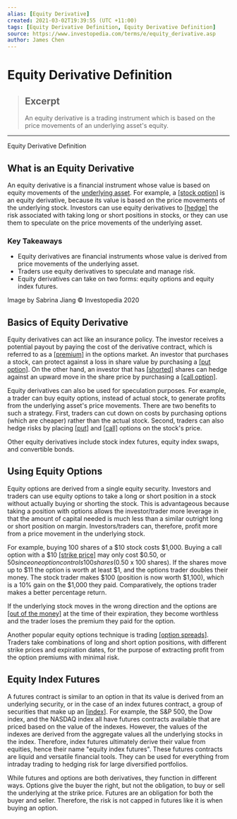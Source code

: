 ```yaml
---
alias: [Equity Derivative]
created: 2021-03-02T19:39:55 (UTC +11:00)
tags: [Equity Derivative Definition, Equity Derivative Definition]
source: https://www.investopedia.com/terms/e/equity_derivative.asp
author: James Chen
---
```


# Equity Derivative Definition

> ## Excerpt
> An equity derivative is a trading instrument which is based on the price movements of an underlying asset's equity.

---

Equity Derivative Definition
## What is an Equity Derivative

An equity derivative is a financial instrument whose value is based on equity movements of the [underlying asset](https://www.investopedia.com/terms/u/underlying-asset.asp). For example, a [[stock option]](https://www.investopedia.com/terms/s/stockoption.asp) is an equity derivative, because its value is based on the price movements of the underlying stock. Investors can use equity derivatives to [[hedge]](https://www.investopedia.com/terms/h/hedge.asp) the risk associated with taking long or short positions in stocks, or they can use them to speculate on the price movements of the underlying asset. 

### Key Takeaways

-   Equity derivatives are financial instruments whose value is derived from price movements of the underlying asset.
-   Traders use equity derivatives to speculate and manage risk.
-   Equity derivatives can take on two forms: equity options and equity index futures.

Image by Sabrina Jiang © Investopedia 2020

## Basics of Equity Derivative

Equity derivatives can act like an insurance policy. The investor receives a potential payout by paying the cost of the derivative contract, which is referred to as a [[premium]](https://www.investopedia.com/terms/p/premium.asp) in the options market. An investor that purchases a stock, can protect against a loss in share value by purchasing a [[put option]](https://www.investopedia.com/terms/p/putoption.asp). On the other hand, an investor that has [[shorted]](https://www.investopedia.com/terms/s/shortselling.asp) shares can hedge against an upward move in the share price by purchasing a [[call option]](https://www.investopedia.com/terms/c/calloption.asp).

Equity derivatives can also be used for speculation purposes. For example, a trader can buy equity options, instead of actual stock, to generate profits from the underlying asset's price movements. There are two benefits to such a strategy. First, traders can cut down on costs by purchasing options (which are cheaper) rather than the actual stock. Second, traders can also hedge risks by placing [[put]](https://www.investopedia.com/terms/p/putoption.asp) and [[call]](https://www.investopedia.com/terms/c/calloption.asp) options on the stock's price.

Other equity derivatives include stock index futures, equity index swaps, and convertible bonds.

## Using Equity Options

Equity options are derived from a single equity security. Investors and traders can use equity options to take a long or short position in a stock without actually buying or shorting the stock. This is advantageous because taking a position with options allows the investor/trader more leverage in that the amount of capital needed is much less than a similar outright long or short position on margin. Investors/traders can, therefore, profit more from a price movement in the underlying stock. 

For example, buying 100 shares of a $10 stock costs $1,000. Buying a call option with a $10 [[strike price]](https://www.investopedia.com/terms/s/strikeprice.asp) may only cost $0.50, or $50 since one option controls 100 shares ($0.50 x 100 shares). If the shares move up to $11 the option is worth at least $1, and the options trader doubles their money. The stock trader makes $100 (position is now worth $1,100), which is a 10% gain on the $1,000 they paid. Comparatively, the options trader makes a better percentage return.

If the underlying stock moves in the wrong direction and the options are [[out of the money]](https://www.investopedia.com/terms/o/outofthemoney.asp) at the time of their expiration, they become worthless and the trader loses the premium they paid for the option.

Another popular equity options technique is trading [[option spreads]](https://www.investopedia.com/terms/s/spreadoption.asp). Traders take combinations of long and short option positions, with different strike prices and expiration dates, for the purpose of extracting profit from the option premiums with minimal risk.

## Equity Index Futures

A futures contract is similar to an option in that its value is derived from an underlying security, or in the case of an index futures contract, a group of securities that make up an [[index]](https://www.investopedia.com/terms/i/index.asp). For example, the S&P 500, the Dow index, and the NASDAQ index all have futures contracts available that are priced based on the value of the indexes. However, the values of the indexes are derived from the aggregate values all the underlying stocks in the index. Therefore, index futures ultimately derive their value from equities, hence their name "equity index futures". These futures contracts are liquid and versatile financial tools. They can be used for everything from intraday trading to hedging risk for large diversified portfolios.

While futures and options are both derivatives, they function in different ways. Options give the buyer the right, but not the obligation, to buy or sell the underlying at the strike price. Futures are an obligation for both the buyer and seller. Therefore, the risk is not capped in futures like it is when buying an option.
